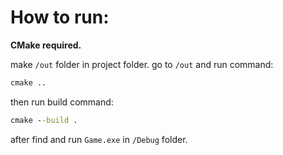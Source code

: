 # How to run:

**CMake required.**

make ```/out``` folder in project folder. go to ```/out``` and run command:

```cmd
cmake ..
```

then run build command:

```cmd
cmake --build .
```

after find and run ```Game.exe``` in ```/Debug``` folder.

